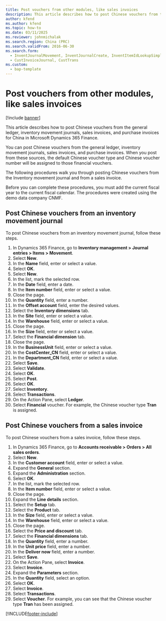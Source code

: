 ```yaml
---
title: Post vouchers from other modules, like sales invoices
description: This article describes how to post Chinese vouchers from the general ledger, inventory movement journals, sales invoices, and purchase invoices for China in Microsoft Dynamics 365 Finance.
author: kfend
ms.author: kfend
ms.topic: how-to
ms.date: 03/11/2025
ms.reviewer: johnmichalak
ms.search.region: China (PRC)
ms.search.validFrom: 2016-06-30
ms.search.form: 
  - InventJournalMovement, InventJournalCreate, InventItemIdLookupSimple, InventLocationIdLookup, InventProductDimensionLookup, DimensionLookup, InventTrans, SalesTableListPage, SalesCreateOrder, SalesTable, SalesEditLines
  - CustInvoiceJournal, CustTrans
ms.custom: 
  - bap-template
---
```


# Post vouchers from other modules, like sales invoices

[!include [banner](../../includes/banner.md)]

This article describes how to post Chinese vouchers from the general ledger, inventory movement journals, sales invoices, and purchase invoices for China in Microsoft Dynamics 365 Finance.

You can post Chinese vouchers from the general ledger, inventory movement journals, sales invoices, and purchase invoices. When you post from these sources, the default Chinese voucher type and Chinese voucher number will be assigned to those financial vouchers.

The following procedures walk you through posting Chinese vouchers from the Inventory movement journal and from a sales invoice.

Before you can complete these procedures, you must add the current fiscal year to the current fiscal calendar. The procedures were created using the demo data company CNMF.

## Post Chinese vouchers from an inventory movement journal

To post Chinese vouchers from an inventory movement journal, follow these steps.

1. In Dynamics 365 Finance, go to **Inventory management \> Journal entries \> Items \> Movement**.
1. Select **New**.
1. In the **Name** field, enter or select a value.
1. Select **OK**.
1. Select **New**.
1. In the list, mark the selected row.
1. In the **Date** field, enter a date.
1. In the **Item number** field, enter or select a value.
1. Close the page.
1. In the **Quantity** field, enter a number.
1. In the **Offset account** field, enter the desired values.
1. Select the **Inventory dimensions** tab.
1. In the **Site** field, enter or select a value.
1. In the **Warehouse** field, enter or select a value.
1. Close the page.
1. In the **Size** field, enter or select a value.
1. Select the **Financial dimension** tab.
1. Close the page.
1. In the **BusinessUnit** field, enter or select a value.
1. In the **CostCenter_CN** field, enter or select a value.
1. In the **Department_CN** field, enter or select a value.
1. Select **Save**.
1. Select **Validate**.
1. Select **OK**.
1. Select **Post**.
1. Select **OK**.
1. Select **Inventory**.
1. Select **Transactions**.
1. On the Action Pane, select **Ledger**.
1. Select **Financial** voucher. For example, the Chinese voucher type **Tran** is assigned.  

## Post Chinese vouchers from a sales invoice

To post Chinese vouchers from a sales invoice, follow these steps.

1. In Dynamics 365 Finance, go to **Accounts receivable \> Orders \> All sales orders**.
1. Select **New**.
1. In the **Customer account** field, enter or select a value.
1. Expand the **General** section.
1. Expand the **Administration** section.
1. Select **OK**.
1. In the list, mark the selected row.
8. In the **Item number** field, enter or select a value.
1. Close the page.
1. Expand the **Line details** section.
1. Select the **Setup** tab.
1. Select the **Product** tab.
1. In the **Size** field, enter or select a value.
1. In the **Warehouse** field, enter or select a value.
1. Close the page.
1. Select the **Price and discount** tab.
1. Select the **Financial dimensions** tab.
1. In the **Quantity** field, enter a number.
1. In the **Unit price** field, enter a number.
1. In the **Deliver now** field, enter a number.
1. Select **Save**.
1. On the Action Pane, select **Invoice**.
1. Select **Invoice**.
1. Expand the **Parameters** section.
1. In the **Quantity** field, select an option.
1. Select **OK**.
1. Select **Invoice**.
1. Select **Transactions**.
1. Select **Voucher**. For example, you can see that the Chinese voucher type **Tran** has been assigned.  



[!INCLUDE[footer-include](../../../includes/footer-banner.md)]
